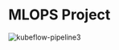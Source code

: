 # MLOPS Project

![kubeflow-pipeline3](https://github.com/arslan-ashraf/project-mlops/assets/43149204/71210afa-31ec-4856-a91a-fc9ae4c0c702)